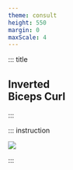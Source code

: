 ```yaml
---
theme: consult
height: 550
margin: 0
maxScale: 4
---
```

<!-- slide template="[[gym-ex]]" -->

::: title
## Inverted<br> Biceps Curl
:::

::: instruction

![](https://cdn.shopify.com/s/files/1/0250/0362/2496/files/845.gif?v=1644823921)<!-- element style="width:380px;object-fit:contain" -->

:::